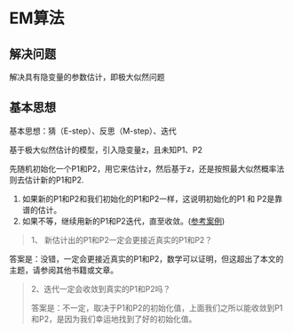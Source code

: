 # EM算法
## 解决问题
解决具有隐变量的参数估计，即极大似然问题

## 基本思想
基本思想：猜（E-step）、反思（M-step）、迭代

基于极大似然估计的模型，引入隐变量z，且未知P1、P2

先随机初始化一个P1和P2，用它来估计z，然后基于z，还是按照最大似然概率法则去估计新的P1和P2.

1. 如果新的P1和P2和我们初始化的P1和P2一样，这说明初始化的P1 和 P2是靠谱的估计。
2. 如果不等，继续用新的P1和P2迭代，直至收敛。([参考案例](https://www.jianshu.com/p/1121509ac1dc))


>1、 新估计出的P1和P2一定会更接近真实的P1和P2？
>
答案是：没错，一定会更接近真实的P1和P2，数学可以证明，但这超出了本文的主题，请参阅其他书籍或文章。
>
> 2、迭代一定会收敛到真实的P1和P2吗？
> 
> 答案是：不一定，取决于P1和P2的初始化值，上面我们之所以能收敛到P1和P2，是因为我们幸运地找到了好的初始化值。
